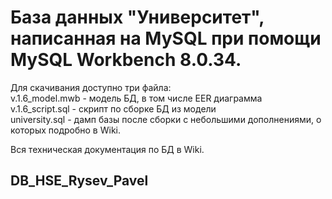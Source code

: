 # База данных "Университет", написанная на MySQL при помощи MySQL Workbench 8.0.34.

Для скачивания доступно три файла:   
v.1.6_model.mwb - модель БД, в том числе EER диаграмма   
v.1.6_script.sql - скрипт по сборке БД из модели   
university.sql - дамп базы после сборки с небольшими дополнениями, о которых подробно в Wiki.   

Вся техническая документация по БД в Wiki.   

## DB_HSE_Rysev_Pavel

